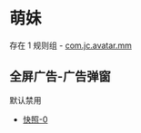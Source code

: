 # 萌妹

存在 1 规则组 - [com.jc.avatar.mm](/src/apps/com.jc.avatar.mm.ts)

## 全屏广告-广告弹窗

默认禁用

- [快照-0](https://i.gkd.li/i/13188475)
